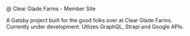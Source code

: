 @ Clear Glade Farms - Member Site

A Gatsby project built for the good folks over at Clear Glade Farms. Currently under development. Utlizes GraphQL, Strapi and Google APIs.
